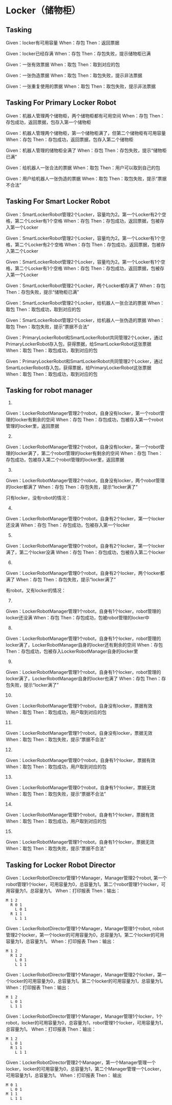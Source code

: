 # Locker（储物柜）

## Tasking
Given：locker有可用容量
When：存包
Then：返回票据


Given：locker已经存满
When：存包
Then：存包失败，提示储物柜已满


Given：一张有效票据
When：取包
Then：取到对应的包


Given：一张伪造票据
When：取包
Then：取包失败，提示非法票据


Given：一张重复使用的票据
When：取包
Then：取包失败，提示非法票据

## Tasking For Primary Locker Robot
Given：机器人管理两个储物柜，两个储物柜都有可用空间
When：存包
Then：存包成功，返回票据，包存入第一个储物柜

Given：机器人管理两个储物柜，第一个储物柜满了，但第二个储物柜有可用容量
When：存包
Then：存包成功，返回票据，包存入第二个储物柜

Given：机器人管理的储物柜全满了
When：存包
Then：存包失败，提示“储物柜已满”

Given：给机器人一张合法的票据
When：取包
Then：用户可以取到自己的包

Given：用户给机器人一张伪造的票据
When：取包
Then：取包失败，提示“票据不合法”

## Tasking For Smart Locker Robot
Given：SmartLockerRobot管理2个Locker，容量均为2。第一个Locker有2个空格，第二个Locker有1个空格
When：存包
Then：存包成功，返回票据，包被存入第一个Locker

Given：SmartLockerRobot管理2个Locker，容量均为2。第一个Locker有1个空格，第二个Locker有2个空格
When：存包
Then：存包成功，返回票据，包被存入第二个Locker

Given：SmartLockerRobot管理2个Locker，容量均为2。第一个Locker有1个空格，第二个Locker有1个空格
When：存包
Then：存包成功，返回票据，包被存入第一个Locker

Given：SmartLockerRobot管理2个Locker，两个Locker都存满了
When：存包
Then：存包失败，提示“储物柜已满”

Given：SmartLockerRobot管理2个Locker，给机器人一张合法的票据
When：取包
Then：取包成功，取到对应的包

Given：SmartLockerRobot管理2个Locker，给机器人一张伪造的票据
When：取包
Then：取包失败，提示“票据不合法”

Given：PrimaryLockerRobot和SmartLockerRobot共同管理2个Locker，通过PrimaryLockerRobot存入包，获得票据，给SmartLockerRobot这张票据
When：取包
Then：取包成功，取到对应的包

Given：PrimaryLockerRobot和SmartLockerRobot共同管理2个Locker，通过SmartLockerRobot存入包，获得票据，给PrimaryLockerRobot这张票据
When：取包
Then：取包成功，取到对应的包

## Tasking for robot manager

1.
Given：LockerRobotManager管理2个robot，自身没有locker，第一个robot管理的locker有剩余的空间
When：存包
Then：存包成功，包被存入第一个robot管理的locker里，返回票据

2.
Given：LockerRobotManager管理2个robot，自身没有locker，第一个robot管理的locker满了，第二个robot管理的locker有剩余的空间
When：存包
Then：存包成功，包被存入第二个robot管理的locker里，返回票据

3.
Given：LockerRobotManager管理2个robot，自身没有locker，两个robot管理的locker都满了
When：存包
Then：存包失败，提示“locker满了”

只有locker，没有robot的情况：

4.
Given：LockerRobotManager管理0个robot，自身有2个locker，第一个locker还没满
When：存包
Then：存包成功，包被存入第一个locker

5.
Given：LockerRobotManager管理0个robot，自身有2个locker，第一个locker满了，第二个locker没满
When：存包
Then：存包成功，包被存入第二个locker

6.
Given：LockerRobotManager管理0个robot，自身有2个locker，两个locker都满了
When：存包
Then：存包失败，提示“locker满了”

有robot，又有locker的情况：

7.
Given：LockerRobotManager管理1个robot，自身有1个locker，robot管理的locker还没满
When：存包
Then：存包成功，包被robot管理的locker中

8.
Given：LockerRobotManager管理1个robot，自身有1个locker，robot管理的locker满了，LockerRobotManager自身的locker还有剩余的空间
When：存包
Then：存包成功，包被存入LockerRobotManager自身的locker里

9.
Given：LockerRobotManager管理1个robot，自身有1个locker，robot管理的locker满了，LockerRobotManager自身的locker也满了
When：存包
Then：存包失败，提示“locker满了”


10.
Given：LockerRobotManager管理1个robot，自身没有locker，票据有效
When：取包
Then：取包成功，用户取到对应的包

11.
Given：LockerRobotManager管理1个robot，自身没有locker，票据无效
When：取包
Then：取包失败，提示“票据不合法”

12.
Given：LockerRobotManager管理0个robot，自身有1个locker，票据有效
When：取包
Then：取包成功，用户取到对应的包

13.
Given：LockerRobotManager管理0个robot，自身有1个locker，票据无效
When：取包
Then：取包失败，提示“票据不合法”

14.
Given：LockerRobotManager管理1个robot，自身有1个locker，票据有效
When：取包
Then：取包成功，用户取到对应的包

15.
Given：LockerRobotManager管理1个robot，自身有1个locker，票据无效
When：取包
Then：取包失败，提示“票据不合法”


## Tasking for Locker Robot Director
Given：LockerRobotDirector管理1个Manager，Manager管理2个robot, 第一个robot管理1个locker，可用容量为0，总容量为1。第二个robot管理1个locker，可用容量为1，总容量为1。
When：打印报表
Then：输出：
```
M 1 2
  R 0 1
    L 0 1
  R 1 1
    L 1 1
```

Given：LockerRobotDirector管理1个Manager，Manager管理1个robot, robot管理2个locker，第一个locker的可用容量为0，总容量为1。第二个locker的可用容量为1，总容量为1。
When：打印报表
Then：输出：
```
M 1 2
  R 1 2
    L 0 1
    L 1 1 
```

Given：LockerRobotDirector管理1个Manager，Manager管理2个locker，第一个locker的可用容量为0，总容量为1。第二个locker的可用容量为1，总容量为1。
When：打印报表
Then：输出：
```
M 1 2
  L 0 1
  L 1 1
```

Given：LockerRobotDirector管理1个Manager，Manager管理1个locker，1个robot，locker的可用容量为0，总容量为1，robot管理1个locker，可用容量为1，总容量为1。
When：打印报表
Then：输出：
```
M 1 2
  L 0 1
  R 1 1
  	L 1 1
```

Given：LockerRobotDirector管理2个Manager，第一个Manager管理一个locker，locker的可用容量为0，总容量为1，第二个Manager管理一个Locker，可用容量为1，总容量为1。
When：打印报表
Then： 输出
```
M 0 1
  L 0 1
M 1 1
  L 1 1
```